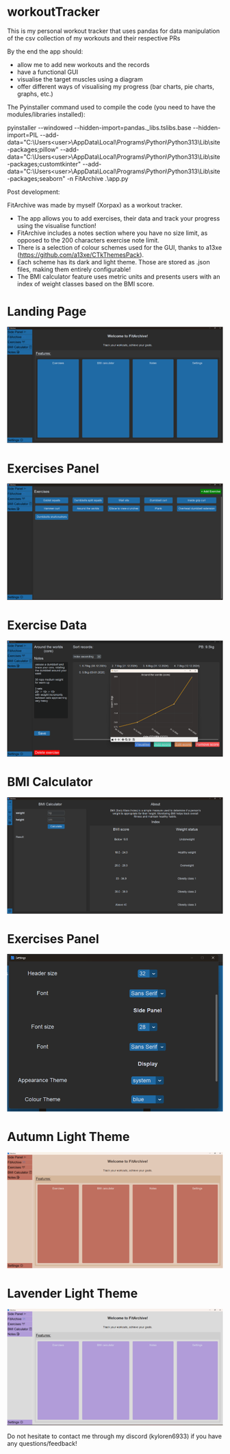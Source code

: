 # workoutTracker

This is my personal workout tracker that uses pandas for data manipulation of the csv collection of my workouts and their respective PRs

By the end the app should:

- allow me to add new workouts and the records
- have a functional GUI
- visualise the target muscles using a diagram
- offer different ways of visualising my progress (bar charts, pie charts, graphs, etc.)

The Pyinstaller command used to compile the code (you need to have the modules/libraries installed):

pyinstaller --windowed --hidden-import=pandas._libs.tslibs.base --hidden-import=PIL --add-data="C:\Users\<user>\AppData\Local\Programs\Python\Python313\Lib\site-packages;pillow" --add-data="C:\Users\<user>\AppData\Local\Programs\Python\Python313\Lib\site-packages;customtkinter" --add-data="C:\Users\<user>\AppData\Local\Programs\Python\Python313\Lib\site-packages;seaborn" -n FitArchive .\app.py


Post development:

FitArchive was made by myself (Xorpax) as a workout tracker.

- The app allows you to add exercises, their data and track your progress using the visualise function!
- FitArchive includes a notes section where you have no size limit, as opposed to the 200 characters exercise note limit.
- There is a selection of colour schemes used for the GUI, thanks to a13xe (https://github.com/a13xe/CTkThemesPack). 
- Each scheme has its dark and light theme. Those are stored as .json files, making them entirely configurable!
- The BMI calculator feature uses metric units and presents users with an index of weight classes based on the BMI score.

# Landing Page
![image](./preview/landing_page.png "Landing Page")
# Exercises Panel
![image](./preview/exercises.png "Exercises Panel")
# Exercise Data
![image](./preview/exercise_data.png "Exercise Data")
# BMI Calculator
![image](./preview/bmi_calculator.png "BMI Calculator")
# Exercises Panel
![image](./preview/settings.png "Settings Panel")
# Autumn Light Theme
![image](./preview/theme_autumn.png "Autumn Light Theme")
# Lavender Light Theme
![image](./preview/theme_lavender.png "Lavender Light Theme")


Do not hesitate to contact me through my discord (kyloren6933) if you have any questions/feedback!